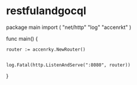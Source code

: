 # restfulandgocql

package main
import (
	"net/http"
	"log"
	"accenrkt"
)

func main() {

	router := accenrky.NewRouter()


	log.Fatal(http.ListenAndServe(":8080", router))
}

